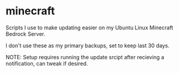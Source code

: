 # minecraft
Scripts I use to make updating easier on my Ubuntu Linux Minecraft Bedrock Server.

I don't use these as my primary backups, set to keep last 30 days.


NOTE: Setup requires running the update srcipt after recieving a notification, can tweak if desired.
